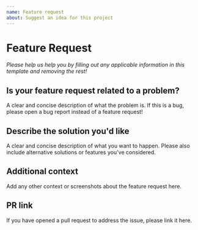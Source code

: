 ```yaml
---
name: Feature request
about: Suggest an idea for this project
---
```


# Feature Request

_Please help us help you by filling out any applicable information in this template and removing the rest!_

## Is your feature request related to a problem?

A clear and concise description of what the problem is. If this is a bug, please open a bug report instead of a feature request!

## Describe the solution you'd like

A clear and concise description of what you want to happen. Please also include alternative solutions or features you've considered.

## Additional context

Add any other context or screenshots about the feature request here.

## PR link

If you have opened a pull request to address the issue, please link it here.
